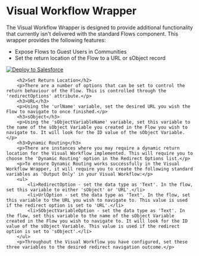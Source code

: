 # Visual Workflow Wrapper

<p>The Visual Workflow Wrapper is designed to provide additional functionality that currently isn't delivered with the standard Flows component. This wrapper provides the following features:</p>
        <ul>
        	<li>Expose Flows to Guest Users in Communities</li>
          <li>Set the return location of the Flow to a URL or sObject record</li>
        </ul>

<a href="https://githubsfdeploy.herokuapp.com?owner=Clint-Chester&repo=sfdc-visualWorkflowWrapper&ref=master">
  <img alt="Deploy to Salesforce"
       src="https://raw.githubusercontent.com/afawcett/githubsfdeploy/master/deploy.png">
</a>

        <h2>Set Return Location</h2>
        <p>There are a number of options that can be set to control the return behaviour of the Flow. This is controlled through the 'redirectOptions' attribute.</p>
        <h3>URL</h3>
        <p>Using the 'urlName' variable, set the desired URL you wish the Flow to navigate to once finished.</p>
        <h3>sObject</h3>
        <p>Using the 'sObjectVariableName' variable, set this variable to the name of the sObject Variable you created in the Flow you wish to navigate to. It will look for the ID value of the sObject Variable.</p>
        <h3>Dynamic Routing</h3>
        <p>There are instances where you may require a dynamic return location for the Visual Workflow implemented. This will require you to choose the 'Dynamic Routing' option in the Redirect Options list.</p>
        <p>To ensure Dynamic Routing works successfully in the Visual Workflow Wrapper, it will require you to create the following standard variables as 'Output Only' in your Visual Workflow:</p>
        <ul>
        	<li>RedirectOption - set the data type as 'Text'. In the flow, set this variable to either 'sObject' or 'URL'.</li>
            <li>UrlOption - set the data type as 'Text'. In the flow, set this variable to the URL you wish to navigate to. This value is used if the redirect option is set to 'URL'.</li>
            <li>SObjectVariableOption - set the data type as 'Text'. In the flow, set this variable to the name of the sObject Variable created in the Flow you wish to navigate to. It will look for the ID value of the sObject Variable. This value is used if the redirect option is set to 'sObject'.</li>
        </ul>
        <p>Throughout the Visual Workflow you have configured, set these three variables to the desired redirect navigation outcome.</p>

